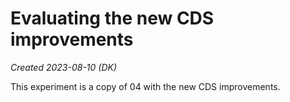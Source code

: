 # Evaluating the new CDS improvements

*Created 2023-08-10 (DK)*

This experiment is a copy of 04 with the new CDS improvements.
